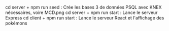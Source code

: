 cd server + npm run seed : Crée les bases 3 de données PSQL avec KNEX nécessaires, voire MCD.png
cd server + npm run start : Lance le serveur Express
cd client + npm run start : Lance le serveur React et l'affichage des pokémons
